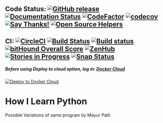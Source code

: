 ## Code Status: [![GitHub release](https://img.shields.io/badge/release-latest-brightgreen.svg)](https://github.com/ramlaxman/How-I-Learn-Python/releases/latest) [![Documentation Status](https://readthedocs.org/projects/how-i-learn-python/badge/?version=latest)](http://how-i-learn-python.readthedocs.io/en/latest/?badge=latest) [![CodeFactor](https://www.codefactor.io/repository/github/ramlaxman/how-i-learn-python/badge)](https://www.codefactor.io/repository/github/ramlaxman/how-i-learn-python) [![codecov](https://codecov.io/gh/ramlaxman/How-I-Learn-Python/branch/master/graph/badge.svg)](https://codecov.io/gh/ramlaxman/How-I-Learn-Python) [![Say Thanks!](https://img.shields.io/badge/Say%20Thanks-!-1EAEDB.svg)](https://saythanks.io/to/ramlaxman) [![Open Source Helpers](https://www.codetriage.com/ramlaxman/how-i-learn-python/badges/users.svg)](https://www.codetriage.com/ramlaxman/how-i-learn-python)


## CI: [![CircleCI](https://circleci.com/gh/ramlaxman/How-I-Learn-Python.svg?style=svg)](https://circleci.com/gh/ramlaxman/How-I-Learn-Python)  [![Build Status](https://travis-ci.org/ramlaxman/How-I-Learn-Python.svg?branch=master)](https://travis-ci.org/ramlaxman/How-I-Learn-Python)  [![Build status](https://ci.appveyor.com/api/projects/status/saspb5rnumuvcgtt?svg=true)](https://ci.appveyor.com/project/ramlaxman/how-i-learn-python) [![bitHound Overall Score](https://www.bithound.io/github/ramlaxman/How-I-Learn-Python/badges/score.svg)](https://www.bithound.io/github/ramlaxman/How-I-Learn-Python) [![ZenHub](https://img.shields.io/badge/Shipping_faster_with-ZenHub-5e60ba.svg?style=flat-square)](https://app.zenhub.com/workspace/o/ramlaxman/how-i-learn-python/boards) [![Stories in Progress](https://badge.waffle.io/waffleio/waffle.io.svg?label=waffle%3Ain%20progress&title=In%20Progress)](http://waffle.io/waffleio/waffle.io) [![Snap Status](https://build.snapcraft.io/badge/ramlaxman/How-I-Learn-Python.svg)](https://build.snapcraft.io/user/ramlaxman/How-I-Learn-Python)

#####  Before using Deploy to cloud option, log in: [Docker Cloud](https://cloud.docker.com)

[![Deploy to Docker Cloud](https://files.cloud.docker.com/images/deploy-to-dockercloud.svg)](https://cloud.docker.com/stack/deploy/?repo=https://github.com/ramlaxman/How-I-Learn-Python)


# How I Learn Python
Possible Variations of same program by Mayur Patil

